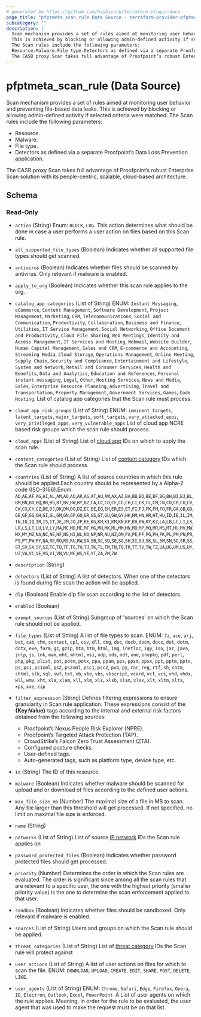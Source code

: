```yaml
---
# generated by https://github.com/hashicorp/terraform-plugin-docs
page_title: "pfptmeta_scan_rule Data Source - terraform-provider-pfptmeta"
subcategory: ""
description: |-
  Scan mechanism provides a set of rules aimed at monitoring user behavior and preventing file-based data leaks.
  This is achieved by blocking or allowing admin-defined activity if selected criteria were matched.
  The Scan rules include the following parameters:
  Resource.Malware.File type.Detectors as defined via a separate Proofpoint’s Data Loss Prevention application.
  The CASB proxy Scan takes full advantage of Proofpoint’s robust Enterprise Scan solution with its people-centric, scalable, cloud-based architecture.
---
```


# pfptmeta_scan_rule (Data Source)

Scan mechanism provides a set of rules aimed at monitoring user behavior and preventing file-based data leaks.
This is achieved by blocking or allowing admin-defined activity if selected criteria were matched.
The Scan rules include the following parameters:

- Resource.
- Malware.
- File type.
- Detectors as defined via a separate Proofpoint’s Data Loss Prevention application.

The CASB proxy Scan takes full advantage of Proofpoint’s robust Enterprise Scan solution with its people-centric, scalable, cloud-based architecture.



<!-- schema generated by tfplugindocs -->
## Schema

### Read-Only

- `action` (String) Enum: `BLOCK`, `LOG`.
This action determines what should be done in case a user performs a user action on files based on this Scan rule.
- `all_supported_file_types` (Boolean) Indicates whether all supported file types should get scanned.
- `antivirus` (Boolean) Indicates whether files should be scanned by antivirus. Only relevant if malware is enabled.
- `apply_to_org` (Boolean) Indicates whether this scan rule applies to the org.
- `catalog_app_categories` (List of String) ENUM: `Instant Messaging`, `eCommerce`, `Content Management`, `Software Development`, `Project Management`, `Marketing`, `CRM`, `Telecommunications`, `Social and Communication`, `Productivity`, `Collaboration`, `Business and Finance`, `Utilities`, `IT Service Management`, `Social Networking`, `Office Document and Productivity`, `Cloud File Sharing`, `Web Meetings`, `Identity and Access Management`, `IT Services and Hosting`, `Webmail`, `Website Builder`, `Human Capital Management`, `Sales and CRM`, `E-commerce and Accounting`, `Streaming Media`, `Cloud Storage`, `Operations Management`, `Online Meeting`, `Supply Chain`, `Security and Compliance`, `Entertainment and Lifestyle`, `System and Network`, `Retail and Consumer Services`, `Health and Benefits`, `Data and Analytics`, `Education and References`, `Personal instant messaging`, `Legal`, `Other`, `Hosting Services`, `News and Media`, `Sales`, `Enterprise Resource Planning`, `Advertising`, `Travel and Transportation`, `Property Management`, `Government Services`, `Games`, `Code Hosting`.
List of catalog app categories that the Scan rule must process.
- `cloud_app_risk_groups` (List of String) ENUM: `imminent_targets`, `latent_targets`, `major_targets`, `soft_targets`, `very_attacked_apps`, `very_privileged_apps`, `very_vulnerable_apps`
List of cloud app NCRE based risk groups which the scan rule should process.
- `cloud_apps` (List of String) List of [cloud app](https://registry.terraform.io/providers/nsofnetworks/pfptmeta/latest/docs/resources/cloud_app) IDs on which to apply the scan rule.
- `content_categories` (List of String) List of [content category](https://registry.terraform.io/providers/nsofnetworks/pfptmeta/latest/docs/resources/content_category) IDs which the Scan rule should process.
- `countries` (List of String) A list of source countries in which this rule should be applied.Each country should be represented by a Alpha-2 code (ISO-3166).Enum: `AD`,`AE`,`AF`,`AG`,`AI`,`AL`,`AM`,`AO`,`AQ`,`AR`,`AS`,`AT`,`AU`,`AW`,`AX`,`AZ`,`BA`,`BB`,`BD`,`BE`,`BF`,`BG`,`BH`,`BI`,`BJ`,`BL`,`BM`,`BN`,`BO`,`BQ`,`BR`,`BS`,`BT`,`BV`,`BW`,`BY`,`BZ`,`CA`,`CC`,`CD`,`CF`,`CG`,`CH`,`CI`,`CK`,`CL`,`CM`,`CN`,`CO`,`CR`,`CU`,`CV`,`CW`,`CX`,`CY`,`CZ`,`DE`,`DJ`,`DK`,`DM`,`DO`,`DZ`,`EC`,`EE`,`EG`,`EH`,`ER`,`ES`,`ET`,`FI`,`FJ`,`FK`,`FM`,`FO`,`FR`,`GA`,`GB`,`GD`,`GE`,`GF`,`GG`,`GH`,`GI`,`GL`,`GM`,`GN`,`GP`,`GQ`,`GR`,`GS`,`GT`,`GU`,`GW`,`GY`,`HK`,`HM`,`HN`,`HR`,`HT`,`HU`,`ID`,`IE`,`IL`,`IM`,`IN`,`IO`,`IQ`,`IR`,`IS`,`IT`,`JE`,`JM`,`JO`,`JP`,`KE`,`KG`,`KH`,`KI`,`KM`,`KN`,`KP`,`KR`,`KW`,`KY`,`KZ`,`LA`,`LB`,`LC`,`LI`,`LK`,`LR`,`LS`,`LT`,`LU`,`LV`,`LY`,`MA`,`MC`,`MD`,`ME`,`MF`,`MG`,`MH`,`MK`,`ML`,`MM`,`MN`,`MO`,`MP`,`MQ`,`MR`,`MS`,`MT`,`MU`,`MV`,`MW`,`MX`,`MY`,`MZ`,`NA`,`NC`,`NE`,`NF`,`NG`,`NI`,`NL`,`NO`,`NP`,`NR`,`NU`,`NZ`,`OM`,`PA`,`PE`,`PF`,`PG`,`PH`,`PK`,`PL`,`PM`,`PN`,`PR`,`PS`,`PT`,`PW`,`PY`,`QA`,`RE`,`RO`,`RS`,`RU`,`RW`,`SA`,`SB`,`SC`,`SD`,`SE`,`SG`,`SH`,`SI`,`SJ`,`SK`,`SL`,`SM`,`SN`,`SO`,`SR`,`SS`,`ST`,`SV`,`SX`,`SY`,`SZ`,`TC`,`TD`,`TF`,`TG`,`TH`,`TJ`,`TK`,`TL`,`TM`,`TN`,`TO`,`TR`,`TT`,`TV`,`TW`,`TZ`,`UA`,`UG`,`UM`,`US`,`UY`,`UZ`,`VA`,`VC`,`VE`,`VG`,`VI`,`VN`,`VU`,`WF`,`WS`,`YE`,`YT`,`ZA`,`ZM`,`ZW`
- `description` (String)
- `detectors` (List of String) A list of detectors. When one of the detectors is found during file scan the action will be applied.
- `dlp` (Boolean) Enable dlp file scan according to the list of detectors.
- `enabled` (Boolean)
- `exempt_sources` (List of String) Subgroup of 'sources' on which the Scan rule should not be applied.
- `file_types` (List of String) A list of file types to scan. ENUM: `7z`, `ace`, `arj`, `bat`, `cab`, `chm`, `contact`, `cpl`, `csv`, `dll`, `dmg`, `doc`, `docb`, `docm`, `docx`, `dot`, `dotm`, `dotx`, `exe`, `form`, `gz`, `gzip`, `hta`, `htm`, `html`, `img`, `inetloc`, `iqy`, `iso`, `jar`, `java`, `jnlp`, `js`, `lnk`, `mam`, `mht`, `mhtml`, `msi`, `odp`, `ods`, `odt`, `one`, `onepkg`, `pdf`, `perl`, `php`, `pkg`, `plist`, `pot`, `potm`, `potx`, `ppa`, `ppam`, `pps`, `ppsm`, `ppsx`, `ppt`, `pptm`, `pptx`, `ps`, `ps1`, `ps1xml`, `ps2`, `ps2xml`, `psc1`, `psc2`, `pub`, `py`, `rar`, `reg`, `rtf`, `sh`, `shtm`, `shtml`, `slk`, `sql`, `swf`, `txt`, `vb`, `vbe`, `vbs`, `vbscript`, `vcard`, `vcf`, `vcs`, `vhd`, `vhdx`, `wll`, `wmv`, `xht`, `xla`, `xlam`, `xll`, `xlm`, `xls`, `xlsb`, `xlsm`, `xlsx`, `xlt`, `xltm`, `xltx`, `xps`, `xxe`, `zip`
- `filter_expression` (String) Defines filtering expressions to ensure granularity in Scan rule application.
These expressions consist of the **{Key:Value}** tags according to the internal and external risk factors obtained from the following sources:

	- Proofpoint’s Nexus People Risk Explorer (NPRE).
	- Proofpoint’s Targeted Attack Protection (TAP).
	- CrowdStrike’s Falcon Zero Trust Assessment (ZTA).
	- Configured posture checks.
	- User-defined tags.
	- Auto-generated tags, such as platform type, device type, etc.
- `id` (String) The ID of this resource.
- `malware` (Boolean) Indicates whether malware should be scanned for upload and or download of files according to the defined user actions.
- `max_file_size_mb` (Number) The maximal size of a file in MB to scan. Any file larger than this threshold will get processed. If not specified, no limit on maximal file size is enforced.
- `name` (String)
- `networks` (List of String) List of source [IP network](https://registry.terraform.io/providers/nsofnetworks/pfptmeta/latest/docs/resources/ip_network) IDs the Scan rule applies on
- `password_protected_files` (Boolean) Indicates whether password protected files should get processed.
- `priority` (Number) Determines the order in which the Scan rules are evaluated. The order is significant since among all the scan rules that are relevant to a specific user, the one with the highest priority (smaller priority value) is the one to determine the scan enforcement applied to that user.
- `sandbox` (Boolean) Indicates whether files should be sandboxed. Only relevant if malware is enabled.
- `sources` (List of String) Users and groups on which the Scan rule should be applied.
- `threat_categories` (List of String) List of [threat category](https://registry.terraform.io/providers/nsofnetworks/pfptmeta/latest/docs/resources/threat_category) IDs the Scan rule will protect against
- `user_actions` (List of String) A list of user actions on files for which to scan the file. ENUM: `DOWNLOAD`, `UPLOAD`, `CREATE`, `EDIT`, `SHARE`, `POST`, `DELETE`, `LIKE`.
- `user_agents` (List of String) ENUM: `Chrome`, `Safari`, `Edge`, `Firefox`, `Opera`, `IE`, `Electron`, `Outlook`, `Excel`, `PowerPoint
`A List of user agents on which the rule applies.
Meaning, in order for the rule to be evaluated, the user agent that was used to make the request must be on that list.


